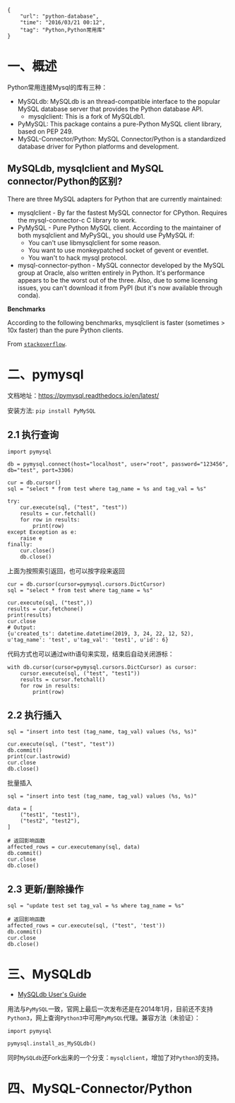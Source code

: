 ```
{
    "url": "python-database",
    "time": "2016/03/21 00:12",
    "tag": "Python,Python常用库"
}
```


# 一、概述

Python常用连接Mysql的库有三种：

- MySQLdb: MySQLdb is an thread-compatible interface to the popular MySQL database server that provides the Python database API.
    - mysqlclient: This is a fork of MySQLdb1.
- PyMySQL: This package contains a pure-Python MySQL client library, based on PEP 249.
- MySQL-Connector/Python: MySQL Connector/Python is a standardized database driver for Python platforms and development. 

## MySQLdb, mysqlclient and MySQL connector/Python的区别?

There are three MySQL adapters for Python that are currently maintained:

- mysqlclient - By far the fastest MySQL connector for CPython. Requires the mysql-connector-c C library to work.
- PyMySQL - Pure Python MySQL client. According to the maintainer of both mysqlclient and MyPySQL, you should use PyMySQL if:
    - You can't use libmysqlclient for some reason.
    - You want to use monkeypatched socket of gevent or eventlet.
    - You wan't to hack mysql protocol.
- mysql-connector-python - MySQL connector developed by the MySQL group at Oracle, also written entirely in Python. It's performance appears to be the worst out of the three. Also, due to some licensing issues, you can't download it from PyPI (but it's now available through conda).

**Benchmarks**

According to the following benchmarks, mysqlclient is faster (sometimes > 10x faster) than the pure Python clients.

From [`stackoverflow`](https://stackoverflow.com/questions/43102442/whats-the-difference-between-mysqldb-mysqlclient-and-mysql-connector-python).

# 二、pymysql

文档地址：https://pymysql.readthedocs.io/en/latest/

安装方法: `pip install PyMySQL`

## 2.1 执行查询
```
import pymysql

db = pymysql.connect(host="localhost", user="root", password="123456", db="test", port=3306)

cur = db.cursor()
sql = "select * from test where tag_name = %s and tag_val = %s"

try:
    cur.execute(sql, ("test", "test"))
    results = cur.fetchall()
    for row in results:
        print(row)
except Exception as e:
    raise e
finally:
    cur.close()
    db.close()
```

上面为按照索引返回，也可以按字段来返回

```
cur = db.cursor(cursor=pymysql.cursors.DictCursor)
sql = "select * from test where tag_name = %s"

cur.execute(sql, ("test",))
results = cur.fetchone()
print(results)
cur.close
# Output:
{u'created_ts': datetime.datetime(2019, 3, 24, 22, 12, 52), u'tag_name': 'test', u'tag_val': 'test1', u'id': 6}
```

代码方式也可以通过with语句来实现，结束后自动关闭游标：

```
with db.cursor(cursor=pymysql.cursors.DictCursor) as cursor:
    cursor.execute(sql, ("test", "test1"))
    results = cursor.fetchall()
    for row in results:
        print(row)
```

## 2.2 执行插入
```
sql = "insert into test (tag_name, tag_val) values (%s, %s)"

cur.execute(sql, ("test", "test"))
db.commit()
print(cur.lastrowid)
cur.close
db.close()
```

批量插入

```
sql = "insert into test (tag_name, tag_val) values (%s, %s)"

data = [
    ("test1", "test1"),
    ("test2", "test2"),
]

# 返回影响函数
affected_rows = cur.executemany(sql, data)
db.commit()
cur.close
db.close()
```

## 2.3 更新/删除操作

```
sql = "update test set tag_val = %s where tag_name = %s"

# 返回影响函数
affected_rows = cur.execute(sql, ("test", 'test'))
db.commit()
cur.close
db.close()
```

# 三、MySQLdb

- [MySQLdb User's Guide](https://mysqlclient.readthedocs.io/user_guide.html)

用法与`PyMySQL`一致，官网上最后一次发布还是在2014年1月，目前还不支持`Python3`，网上查询`Python3`中可用`PyMySQL`代理。兼容方法（未验证）：

```
import pymysql

pymysql.install_as_MySQLdb()
```

同时`MySQLdb`还Fork出来的一个分支：`mysqlclient`，增加了对`Python3`的支持。

# 四、MySQL-Connector/Python